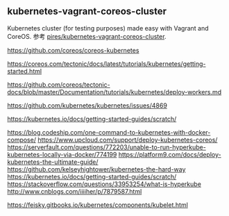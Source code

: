 ## kubernetes-vagrant-coreos-cluster
Kubernetes cluster (for testing purposes) made easy with Vagrant and CoreOS.
参考 [pires/kubernetes-vagrant-coreos-cluster](https://github.com/pires/kubernetes-vagrant-coreos-cluster).


https://github.com/coreos/coreos-kubernetes

https://coreos.com/tectonic/docs/latest/tutorials/kubernetes/getting-started.html

https://github.com/coreos/tectonic-docs/blob/master/Documentation/tutorials/kubernetes/deploy-workers.md

https://github.com/kubernetes/kubernetes/issues/4869

https://kubernetes.io/docs/getting-started-guides/scratch/

https://blog.codeship.com/one-command-to-kubernetes-with-docker-compose/
https://www.upcloud.com/support/deploy-kubernetes-coreos/
https://serverfault.com/questions/772203/unable-to-run-hyperkube-kubernetes-locally-via-docker/774199
https://platform9.com/docs/deploy-kubernetes-the-ultimate-guide/
https://github.com/kelseyhightower/kubernetes-the-hard-way
https://kubernetes.io/docs/getting-started-guides/scratch/
https://stackoverflow.com/questions/33953254/what-is-hyperkube
http://www.cnblogs.com/iiiiher/p/7879587.html

https://feisky.gitbooks.io/kubernetes/components/kubelet.html